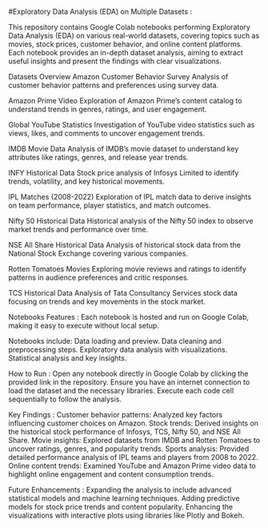 #Exploratory Data Analysis (EDA) on Multiple Datasets : 

This repository contains Google Colab notebooks performing Exploratory Data Analysis (EDA) on various real-world datasets, covering topics such as movies, stock prices, customer behavior, and online content platforms. Each notebook provides an in-depth dataset analysis, aiming to extract useful insights and present the findings with clear visualizations.

Datasets Overview
Amazon Customer Behavior Survey
Analysis of customer behavior patterns and preferences using survey data.

Amazon Prime Video
Exploration of Amazon Prime’s content catalog to understand trends in genres, ratings, and user engagement.

Global YouTube Statistics
Investigation of YouTube video statistics such as views, likes, and comments to uncover engagement trends.

IMDB Movie Data
Analysis of IMDB’s movie dataset to understand key attributes like ratings, genres, and release year trends.

INFY Historical Data
Stock price analysis of Infosys Limited to identify trends, volatility, and key historical movements.

IPL Matches (2008-2022)
Exploration of IPL match data to derive insights on team performance, player statistics, and match outcomes.

Nifty 50 Historical Data
Historical analysis of the Nifty 50 index to observe market trends and performance over time.

NSE All Share Historical Data
Analysis of historical stock data from the National Stock Exchange covering various companies.

Rotten Tomatoes Movies
Exploring movie reviews and ratings to identify patterns in audience preferences and critic responses.

TCS Historical Data
Analysis of Tata Consultancy Services stock data focusing on trends and key movements in the stock market.

Notebooks Features :
Each notebook is hosted and run on Google Colab, making it easy to execute without local setup.

Notebooks include:
Data loading and preview.
Data cleaning and preprocessing steps.
Exploratory data analysis with visualizations.
Statistical analysis and key insights.

How to Run :
Open any notebook directly in Google Colab by clicking the provided link in the repository.
Ensure you have an internet connection to load the dataset and the necessary libraries.
Execute each code cell sequentially to follow the analysis.

Key Findings :
Customer behavior patterns: Analyzed key factors influencing customer choices on Amazon.
Stock trends: Derived insights on the historical stock performance of Infosys, TCS, Nifty 50, and NSE All Share.
Movie insights: Explored datasets from IMDB and Rotten Tomatoes to uncover ratings, genres, and popularity trends.
Sports analysis: Provided detailed performance analysis of IPL teams and players from 2008 to 2022.
Online content trends: Examined YouTube and Amazon Prime video data to highlight online engagement and content consumption trends.

Future Enhancements :
Expanding the analysis to include advanced statistical models and machine learning techniques.
Adding predictive models for stock price trends and content popularity.
Enhancing the visualizations with interactive plots using libraries like Plotly and Bokeh.
